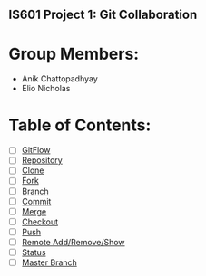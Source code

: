 ## IS601 Project 1: Git Collaboration 

# Group Members: 
* Anik Chattopadhyay 
* Elio Nicholas 

# Table of Contents: 
* [ ] [GitFlow](/gitFlow.md) 
* [ ] [Repository](/Repository.md)  
* [ ] [Clone](/Clone.md) 
* [ ] [Fork](/Fork.md) 
* [ ] [Branch](/Branch.md) 
* [ ] [Commit](/Commit.md) 
* [ ] [Merge](/Merge.md)  
* [ ] [Checkout](/Checkout.md) 
* [ ] [Push](/Pull.md) 
* [ ] [Remote Add/Remove/Show](/Remote_Add_Remove_Show.md) 
* [ ] [Status](/Status.md) 
* [ ] [Master Branch](/Master.md) 